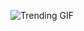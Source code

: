 ![Trending GIF](https://media3.giphy.com/media/v1.Y2lkPThiYjIxNzcyZGs4bm11bTdzN2FsajhuYXVyYzZ0dWR4NTIyamxkZGY4cWptODR5byZlcD12MV9naWZzX3NlYXJjaCZjdD1n/ZVik7pBtu9dNS/giphy.gif)
